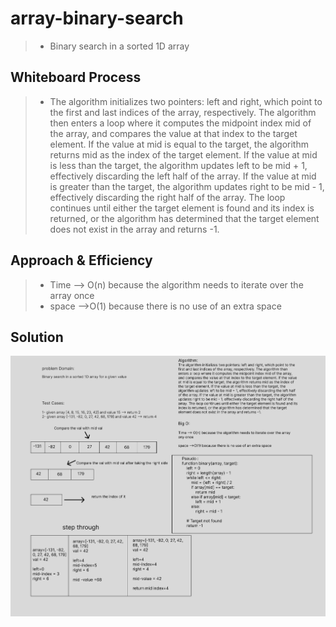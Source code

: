 # array-binary-search

> - Binary search in a sorted 1D array

## Whiteboard Process

> - The algorithm initializes two pointers: left and right, which point to the first and last indices of the array, respectively. The algorithm then enters a loop where it computes the midpoint index mid of the array, and compares the value at that index to the target element. If the value at mid is equal to the target, the algorithm returns mid as the index of the target element. If the value at mid is less than the target, the algorithm updates left to be mid + 1, effectively discarding the left half of the array. If the value at mid is greater than the target, the algorithm updates right to be mid - 1, effectively discarding the right half of the array. The loop continues until either the target element is found and its index is returned, or the algorithm has determined that the target element does not exist in the array and returns -1.

## Approach & Efficiency

> - Time --> O(n) because the algorithm needs to iterate over the array once
> - space -->O(1) because there is no use of an extra space

## Solution

![CC3](./cc3.png)
